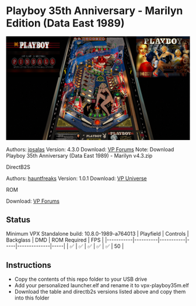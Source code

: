 # Playboy 35th Anniversary - Marilyn Edition (Data East 1989)
![Table Preview](../../images/vpx-playboy35m.jpg)

Authors: [jpsalas](https://www.vpforums.org/index.php?showuser=277)
Version: 4.3.0
Download: [VP Forums](https://www.vpforums.org/index.php?app=downloads&showfile=17278)
Note: Download Playboy 35th Anniversary (Data East 1989) - Marilyn v4.3.zip

DirectB2S

Authors: [hauntfreaks](https://vpuniverse.com/profile/5216-hauntfreaks/)
Version: 1.0.1
Download: [VP Universe](https://vpuniverse.com/files/file/13696-playboy-35th-anniversary-data-east-1989-marilyn-monroe/)

ROM

Download: [VP Forums](https://www.vpforums.org/index.php?app=downloads&showfile=818)

## Status 

Minimum VPX Standalone build: 10.8.0-1989-a764013
| Playfield | Controls | Backglass | DMD | ROM Required | FPS | 
|-----------|----------|-----------|-----|--------------|-----|
| :white_check_mark: | :white_check_mark: | :white_check_mark: | :white_check_mark: | :white_check_mark: | 50 |

## Instructions

- Copy the contents of this repo folder to your USB drive
- Add your personalized launcher.elf and rename it to vpx-playboy35m.elf
- Download the table and directb2s versions listed above and copy them into this folder

